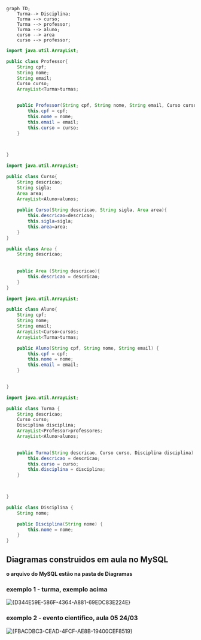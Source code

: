 ```mermaid
graph TD;
    Turma--> Disciplina;
    Turma --> curso;
    Turma --> professor;
    Turma --> aluno;
    curso --> area
    curso --> professor;

```

```.java
import java.util.ArrayList;

public class Professor{
    String cpf;
    String nome;
    String email;
    Curso curso;
    ArrayList<Turma>turmas;


    public Professor(String cpf, String nome, String email, Curso curso) {
        this.cpf = cpf;
        this.nome = nome;
        this.email = email;
        this.curso = curso;
    }

    

}
```

```.java
import java.util.ArrayList;

public class Curso{
    String descricao;
    String sigla;
    Area area;
    ArrayList<Aluno>alunos;
    
    public Curso(String descricao, String sigla, Area area){
        this.descricao=descricao;
        this.sigla=sigla;
        this.area=area;
    }
}
```
```.java
public class Area {
    String descricao;
   
  
    public Area (String descricao){
        this.descricao = descricao;
    }
}

```
```.java
import java.util.ArrayList;

public class Aluno{
    String cpf;
    String nome;
    String email;
    ArrayList<Curso>cursos;
    ArrayList<Turma>turmas;

    public Aluno(String cpf, String nome, String email) {
        this.cpf = cpf;
        this.nome = nome;
        this.email = email;
    }

    
}
```
```.java
import java.util.ArrayList;

public class Turma {
    String descricao;
    Curso curso;
    Disciplina disciplina;
    ArrayList<Professor>professores;
    ArrayList<Aluno>alunos;

    
    public Turma(String descricao, Curso curso, Disciplina disciplina) {
        this.descricao = descricao;
        this.curso = curso;
        this.disciplina = disciplina;
    }

    

}

```
```.java
public class Disciplina {
    String nome;

    public Disciplina(String nome) {
        this.nome = nome;
    }
}

```
## Diagramas construidos em aula no MySQL
**o arquivo do MySQL estão na pasta de Diagramas**

### exemplo 1 - turma, exemplo acima
![{D344E59E-586F-4364-A881-69EDC83E224E}](https://github.com/user-attachments/assets/497b7051-3096-40d1-aa06-74ee0f20d8fb)

### exemplo 2 - evento cientifico, aula 05 24/03
![{FBACDBC3-CEAD-4FCF-AE8B-19400CEF8519}](https://github.com/user-attachments/assets/22db905e-f565-43bd-9289-7ea9864dc17d)
